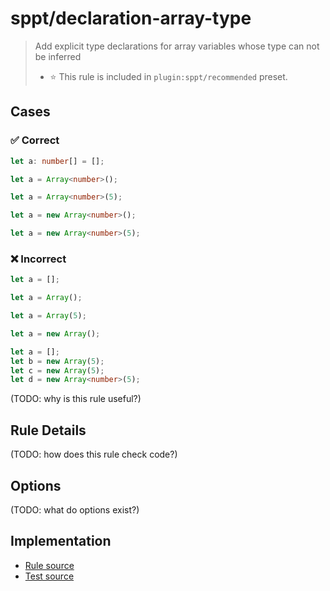 # sppt/declaration-array-type

> Add explicit type declarations for array variables whose type can not be inferred
>
> - ⭐️ This rule is included in `plugin:sppt/recommended` preset.

<!--cases-->

## Cases

### ✅ Correct

```ts
let a: number[] = [];
```

```ts
let a = Array<number>();
```

```ts
let a = Array<number>(5);
```

```ts
let a = new Array<number>();
```

```ts
let a = new Array<number>(5);
```

### ❌ Incorrect

```ts
let a = [];
```

```ts
let a = Array();
```

```ts
let a = Array(5);
```

```ts
let a = new Array();
```

```ts
let a = [];
let b = new Array(5);
let c = new Array(5);
let d = new Array<number>(5);
```

<!--cases-->

(TODO: why is this rule useful?)

## Rule Details

(TODO: how does this rule check code?)

## Options

(TODO: what do options exist?)

## Implementation

- [Rule source](../../src/rules/declaration-array-type.ts)
- [Test source](../../tests/rules/declaration-array-type.ts)
